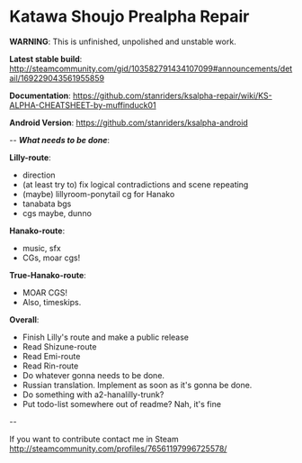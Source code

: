 Katawa Shoujo Prealpha Repair
==============

**WARNING**: This is unfinished, unpolished and unstable work.

**Latest stable build**: http://steamcommunity.com/gid/103582791434107099#announcements/detail/169229043561955859

**Documentation**: https://github.com/stanriders/ksalpha-repair/wiki/KS-ALPHA-CHEATSHEET-by-muffinduck01

**Android Version**: https://github.com/stanriders/ksalpha-android

--
___What needs to be done___: 

**Lilly-route**:
 * direction
 * (at least try to) fix logical contradictions and scene repeating
 * (maybe) lillyroom-ponytail cg for Hanako
 * tanabata bgs
 * cgs maybe, dunno

**Hanako-route**:
 * music, sfx
 * CGs, moar cgs!

**True-Hanako-route**:
 * MOAR CGS!
 * Also, timeskips.

**Overall**:
 * Finish Lilly's route and make a public release
 * Read Shizune-route
 * Read Emi-route
 * Read Rin-route
 * Do whatever gonna needs to be done.
 * Russian translation. Implement as soon as it's gonna be done.
 * Do something with a2-hanalilly-trunk?
 * Put todo-list somewhere out of readme? Nah, it's fine

--

If you want to contribute contact me in Steam http://steamcommunity.com/profiles/76561197996725578/
